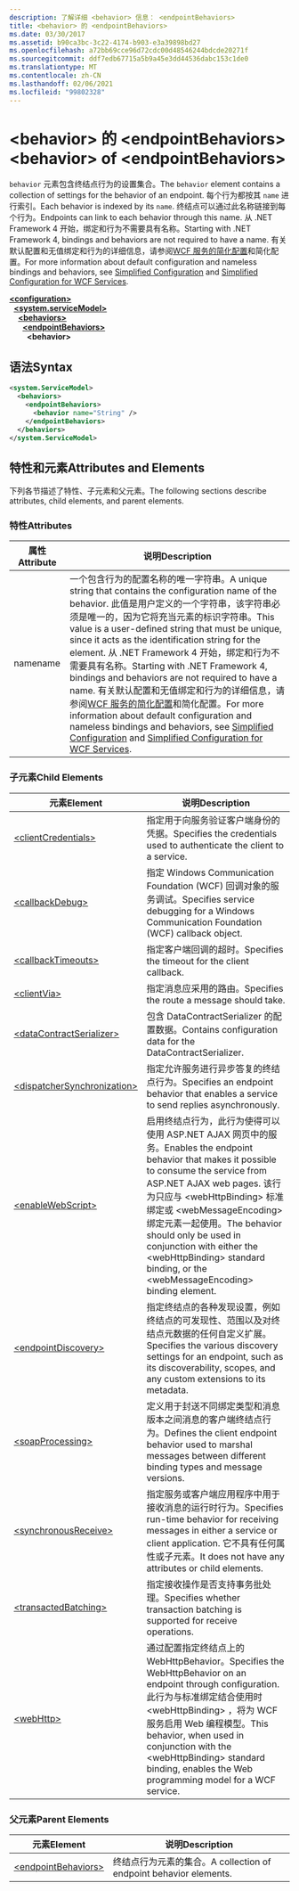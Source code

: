 ```yaml
---
description: 了解详细 <behavior> 信息： <endpointBehaviors>
title: <behavior> 的 <endpointBehaviors>
ms.date: 03/30/2017
ms.assetid: b90ca3bc-3c22-4174-b903-e3a39898bd27
ms.openlocfilehash: a72bb69cce96d72cdc00d48546244bdcde20271f
ms.sourcegitcommit: ddf7edb67715a5b9a45e3dd44536dabc153c1de0
ms.translationtype: MT
ms.contentlocale: zh-CN
ms.lasthandoff: 02/06/2021
ms.locfileid: "99802328"
---
```

# <a name="behavior-of-endpointbehaviors"></a><span data-ttu-id="98839-103">\<behavior> 的 \<endpointBehaviors></span><span class="sxs-lookup"><span data-stu-id="98839-103">\<behavior> of \<endpointBehaviors></span></span>

<span data-ttu-id="98839-104">`behavior` 元素包含终结点行为的设置集合。</span><span class="sxs-lookup"><span data-stu-id="98839-104">The `behavior` element contains a collection of settings for the behavior of an endpoint.</span></span> <span data-ttu-id="98839-105">每个行为都按其 `name` 进行索引。</span><span class="sxs-lookup"><span data-stu-id="98839-105">Each behavior is indexed by its `name`.</span></span> <span data-ttu-id="98839-106">终结点可以通过此名称链接到每个行为。</span><span class="sxs-lookup"><span data-stu-id="98839-106">Endpoints can link to each behavior through this name.</span></span> <span data-ttu-id="98839-107">从 .NET Framework 4 开始，绑定和行为不需要具有名称。</span><span class="sxs-lookup"><span data-stu-id="98839-107">Starting with .NET Framework 4, bindings and behaviors are not required to have a name.</span></span> <span data-ttu-id="98839-108">有关默认配置和无值绑定和行为的详细信息，请参阅[WCF 服务的](../../../wcf/samples/simplified-configuration-for-wcf-services.md)[简化配置](../../../wcf/simplified-configuration.md)和简化配置。</span><span class="sxs-lookup"><span data-stu-id="98839-108">For more information about default configuration and nameless bindings and behaviors, see [Simplified Configuration](../../../wcf/simplified-configuration.md) and [Simplified Configuration for WCF Services](../../../wcf/samples/simplified-configuration-for-wcf-services.md).</span></span>  
  
[**\<configuration>**](../configuration-element.md)\
&nbsp;&nbsp;[**\<system.serviceModel>**](system-servicemodel.md)\
&nbsp;&nbsp;&nbsp;&nbsp;[**\<behaviors>**](behaviors.md)\
&nbsp;&nbsp;&nbsp;&nbsp;&nbsp;&nbsp;[**\<endpointBehaviors>**](endpointbehaviors.md)\
&nbsp;&nbsp;&nbsp;&nbsp;&nbsp;&nbsp;&nbsp;&nbsp;**\<behavior>**  
  
## <a name="syntax"></a><span data-ttu-id="98839-109">语法</span><span class="sxs-lookup"><span data-stu-id="98839-109">Syntax</span></span>  
  
```xml  
<system.ServiceModel>
  <behaviors>
    <endpointBehaviors>
      <behavior name="String" />
    </endpointBehaviors>
  </behaviors>
</system.ServiceModel>
```  
  
## <a name="attributes-and-elements"></a><span data-ttu-id="98839-110">特性和元素</span><span class="sxs-lookup"><span data-stu-id="98839-110">Attributes and Elements</span></span>  

 <span data-ttu-id="98839-111">下列各节描述了特性、子元素和父元素。</span><span class="sxs-lookup"><span data-stu-id="98839-111">The following sections describe attributes, child elements, and parent elements.</span></span>  
  
### <a name="attributes"></a><span data-ttu-id="98839-112">特性</span><span class="sxs-lookup"><span data-stu-id="98839-112">Attributes</span></span>  
  
|<span data-ttu-id="98839-113">属性</span><span class="sxs-lookup"><span data-stu-id="98839-113">Attribute</span></span>|<span data-ttu-id="98839-114">说明</span><span class="sxs-lookup"><span data-stu-id="98839-114">Description</span></span>|  
|---------------|-----------------|  
|<span data-ttu-id="98839-115">name</span><span class="sxs-lookup"><span data-stu-id="98839-115">name</span></span>|<span data-ttu-id="98839-116">一个包含行为的配置名称的唯一字符串。</span><span class="sxs-lookup"><span data-stu-id="98839-116">A unique string that contains the configuration name of the behavior.</span></span> <span data-ttu-id="98839-117">此值是用户定义的一个字符串，该字符串必须是唯一的，因为它将充当元素的标识字符串。</span><span class="sxs-lookup"><span data-stu-id="98839-117">This value is a user-defined string that must be unique, since it acts as the identification string for the element.</span></span> <span data-ttu-id="98839-118">从 .NET Framework 4 开始，绑定和行为不需要具有名称。</span><span class="sxs-lookup"><span data-stu-id="98839-118">Starting with .NET Framework 4, bindings and behaviors are not required to have a name.</span></span> <span data-ttu-id="98839-119">有关默认配置和无值绑定和行为的详细信息，请参阅[WCF 服务的](../../../wcf/samples/simplified-configuration-for-wcf-services.md)[简化配置](../../../wcf/simplified-configuration.md)和简化配置。</span><span class="sxs-lookup"><span data-stu-id="98839-119">For more information about default configuration and nameless bindings and behaviors, see [Simplified Configuration](../../../wcf/simplified-configuration.md) and [Simplified Configuration for WCF Services](../../../wcf/samples/simplified-configuration-for-wcf-services.md).</span></span>|  
  
### <a name="child-elements"></a><span data-ttu-id="98839-120">子元素</span><span class="sxs-lookup"><span data-stu-id="98839-120">Child Elements</span></span>  
  
|<span data-ttu-id="98839-121">元素</span><span class="sxs-lookup"><span data-stu-id="98839-121">Element</span></span>|<span data-ttu-id="98839-122">说明</span><span class="sxs-lookup"><span data-stu-id="98839-122">Description</span></span>|  
|-------------|-----------------|  
|[\<clientCredentials>](clientcredentials.md)|<span data-ttu-id="98839-123">指定用于向服务验证客户端身份的凭据。</span><span class="sxs-lookup"><span data-stu-id="98839-123">Specifies the credentials used to authenticate the client to a service.</span></span>|  
|[\<callbackDebug>](callbackdebug.md)|<span data-ttu-id="98839-124">指定 Windows Communication Foundation (WCF) 回调对象的服务调试。</span><span class="sxs-lookup"><span data-stu-id="98839-124">Specifies service debugging for a Windows Communication Foundation (WCF) callback object.</span></span>|  
|[\<callbackTimeouts>](callbacktimeouts.md)|<span data-ttu-id="98839-125">指定客户端回调的超时。</span><span class="sxs-lookup"><span data-stu-id="98839-125">Specifies the timeout for the client callback.</span></span>|  
|[\<clientVia>](clientvia.md)|<span data-ttu-id="98839-126">指定消息应采用的路由。</span><span class="sxs-lookup"><span data-stu-id="98839-126">Specifies the route a message should take.</span></span>|  
|[\<dataContractSerializer>](datacontractserializer.md)|<span data-ttu-id="98839-127">包含 DataContractSerializer 的配置数据。</span><span class="sxs-lookup"><span data-stu-id="98839-127">Contains configuration data for the DataContractSerializer.</span></span>|  
|[\<dispatcherSynchronization>](dispatchersynchronization.md)|<span data-ttu-id="98839-128">指定允许服务进行异步答复的终结点行为。</span><span class="sxs-lookup"><span data-stu-id="98839-128">Specifies an endpoint behavior that enables a service to send replies asynchronously.</span></span>|  
|[\<enableWebScript>](enablewebscript.md)|<span data-ttu-id="98839-129">启用终结点行为，此行为使得可以使用 ASP.NET AJAX 网页中的服务。</span><span class="sxs-lookup"><span data-stu-id="98839-129">Enables the endpoint behavior that makes it possible to consume the service from ASP.NET AJAX web pages.</span></span> <span data-ttu-id="98839-130">该行为只应与 \<webHttpBinding> 标准绑定或 \<webMessageEncoding> 绑定元素一起使用。</span><span class="sxs-lookup"><span data-stu-id="98839-130">The behavior should only be used in conjunction with either the \<webHttpBinding> standard binding, or the \<webMessageEncoding> binding element.</span></span>|  
|[\<endpointDiscovery>](endpointdiscovery.md)|<span data-ttu-id="98839-131">指定终结点的各种发现设置，例如终结点的可发现性、范围以及对终结点元数据的任何自定义扩展。</span><span class="sxs-lookup"><span data-stu-id="98839-131">Specifies the various discovery settings for an endpoint, such as its discoverability, scopes, and any custom extensions to its metadata.</span></span>|  
|[\<soapProcessing>](soapprocessing.md)|<span data-ttu-id="98839-132">定义用于封送不同绑定类型和消息版本之间消息的客户端终结点行为。</span><span class="sxs-lookup"><span data-stu-id="98839-132">Defines the client endpoint behavior used to marshal messages between different binding types and message versions.</span></span>|  
|[\<synchronousReceive>](synchronousreceive-element.md)|<span data-ttu-id="98839-133">指定服务或客户端应用程序中用于接收消息的运行时行为。</span><span class="sxs-lookup"><span data-stu-id="98839-133">Specifies run-time behavior for receiving messages in either a service or client application.</span></span> <span data-ttu-id="98839-134">它不具有任何属性或子元素。</span><span class="sxs-lookup"><span data-stu-id="98839-134">It does not have any attributes or child elements.</span></span>|  
|[\<transactedBatching>](transactedbatching.md)|<span data-ttu-id="98839-135">指定接收操作是否支持事务批处理。</span><span class="sxs-lookup"><span data-stu-id="98839-135">Specifies whether transaction batching is supported for receive operations.</span></span>|  
|[\<webHttp>](webhttp.md)|<span data-ttu-id="98839-136">通过配置指定终结点上的 WebHttpBehavior。</span><span class="sxs-lookup"><span data-stu-id="98839-136">Specifies the WebHttpBehavior on an endpoint through configuration.</span></span> <span data-ttu-id="98839-137">此行为与标准绑定结合使用时 \<webHttpBinding> ，将为 WCF 服务启用 Web 编程模型。</span><span class="sxs-lookup"><span data-stu-id="98839-137">This behavior, when used in conjunction with the \<webHttpBinding> standard binding, enables the Web programming model for a WCF service.</span></span>|  
  
### <a name="parent-elements"></a><span data-ttu-id="98839-138">父元素</span><span class="sxs-lookup"><span data-stu-id="98839-138">Parent Elements</span></span>  
  
|<span data-ttu-id="98839-139">元素</span><span class="sxs-lookup"><span data-stu-id="98839-139">Element</span></span>|<span data-ttu-id="98839-140">说明</span><span class="sxs-lookup"><span data-stu-id="98839-140">Description</span></span>|  
|-------------|-----------------|  
|[\<endpointBehaviors>](endpointbehaviors.md)|<span data-ttu-id="98839-141">终结点行为元素的集合。</span><span class="sxs-lookup"><span data-stu-id="98839-141">A collection of endpoint behavior elements.</span></span>|
